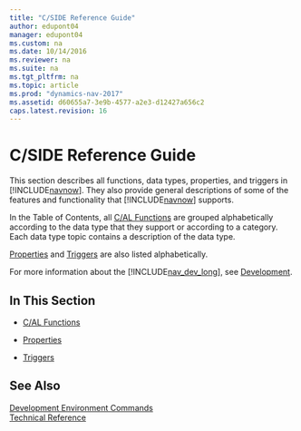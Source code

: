 ```yaml
---
title: "C/SIDE Reference Guide"
author: edupont04
manager: edupont04
ms.custom: na
ms.date: 10/14/2016
ms.reviewer: na
ms.suite: na
ms.tgt_pltfrm: na
ms.topic: article
ms.prod: "dynamics-nav-2017"
ms.assetid: d60655a7-3e9b-4577-a2e3-d12427a656c2
caps.latest.revision: 16
---
```

# C/SIDE Reference Guide
This section describes all functions, data types, properties, and triggers in [!INCLUDE[navnow](includes/navnow_md.md)]. They also provide general descriptions of some of the features and functionality that [!INCLUDE[navnow](includes/navnow_md.md)] supports.  

 In the Table of Contents, all [C/AL Functions](C-AL-Functions.md) are grouped alphabetically according to the data type that they support or according to a category. Each data type topic contains a description of the data type.  

 [Properties](Properties.md) and [Triggers](Triggers.md) are also listed alphabetically.  

 For more information about the [!INCLUDE[nav_dev_long](includes/nav_dev_long_md.md)], see [Development](Development.md).  

## In This Section  

-   [C/AL Functions](C-AL-Functions.md)  

-   [Properties](Properties.md)  

-   [Triggers](Triggers.md)  

## See Also  
 [Development Environment Commands](Development-Environment-Commands.md)   
 [Technical Reference](Technical-Reference.md)
